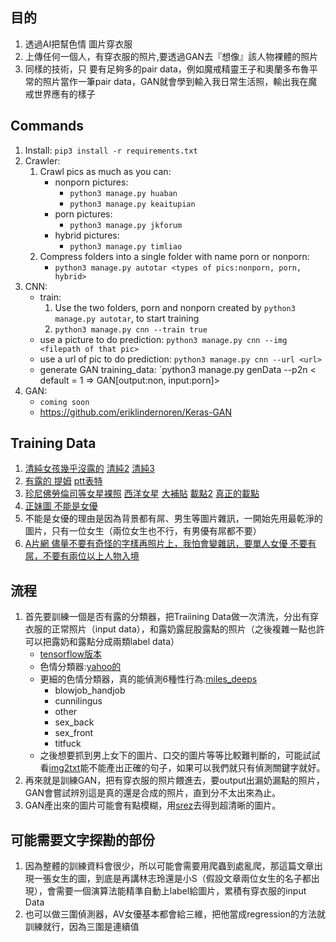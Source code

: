 ## 目的

1. 透過AI把幫色情 圖片穿衣服
2. 上傳任何一個人，有穿衣服的照片,要透過GAN去『想像』該人物裸體的照片
3. 同樣的技術，只 要有足夠多的pair data，例如魔戒精靈王子和奧蘭多布魯平常的照片當作一筆pair data，GAN就會學到輸入我日常生活照，輸出我在魔戒世界應有的樣子

## Commands

1. Install: `pip3 install -r requirements.txt`
2. Crawler:
	1. Crawl pics as much as you can:
		* nonporn pictures:
			* `python3 manage.py huaban`
			* `python3 manage.py keaitupian`
		* porn pictures:
			* `python3 manage.py jkforum`
		* hybrid pictures:
			* `python3 manage.py timliao`
	2. Compress folders into a single folder with name porn or nonporn:
		* `python3 manage.py autotar <types of pics:nonporn, porn, hybrid>`
3. CNN:
	* train: 
		1. Use the two folders, porn and nonporn created by `python3 manage.py autotar`, to start training
		2. `python3 manage.py cnn --train true`
	* use a picture to do prediction: `python3 manage.py cnn --img <filepath of that pic>`
	* use a url of pic to do prediction: `python3 manage.py cnn --url <url>`
	* generate GAN training_data: `python3 manage.py genData --p2n < default = 1 => GAN[output:non, input:porn]>
4. GAN:
	* `coming soon`
	* <https://github.com/eriklindernoren/Keras-GAN>

## Training Data

1. [清純女孩幾乎沒露的](http://huaban.com/explore/qingchunkeaimeinv/) [清純2](http://www.keaitupian.com/girl/) [清純3](https://www.pakutaso.com/person/woman/index_68.html)
2. [有露的 提姆](http://www.timliao.com/bbs/forumdisplay.php?fid=18) [ptt表特](https://www.ptt.cc/bbs/Beauty/index.html)
1. [珍尼佛勞倫司等女星裸照](https://www.celebjihad.com/category/jennifer-lawrence/) [西洋女星](https://dark.getez.info/158751) [大補貼](http://tw.dufeed.com/article/content_136492.html?is_adult=1) [載點2](https://thefappening.wiki/) [真正的載點](https://kutlime.wordpress.com/fappening-celebrity-photo-foto-download/)
2. [正妹圖 不能是女優](https://www.jkforum.net/forum.php?gid=573)
3. 不能是女優的理由是因為背景都有屌、男生等圖片雜訊，一開始先用最乾淨的圖片，只有一位女生（兩位女生也不行，有男優有屌都不要）
4. [A片網 儘量不要有奇怪的字樣再照片上，我怕會變雜訊，要單人女優 不要有屌，不要有兩位以上人物入境](http://www.dmm.co.jp/digital/videoa/-/detail/=/cid=juy00377/?i3_ref=list&i3_ord=3)

## 流程

1. 首先要訓練一個是否有露的分類器，把Traiining Data做一次清洗，分出有穿衣服的正常照片（input data），和露奶露屁股露點的照片（之後複雜一點也許可以把露奶和露點分成兩類label data）
	* [tensorflow版本](https://github.com/bakwc/PornDetector)
	* 色情分類器:[yahoo的](https://github.com/yahoo/open_nsfw)
	* 更細的色情分類器，真的能偵測6種性行為:[miles_deeps](https://github.com/ryanjay0/miles-deep)
		* blowjob_handjob
		* cunnilingus
		* other
		* sex_back
		* sex_front
		* titfuck
	* 之後想要抓到男上女下的圖片、口交的圖片等等比較難判斷的，可能試試看[img2txt](https://github.com/tensorflow/models/tree/master/research/im2txt)能不能產出正確的句子，如果可以我們就只有偵測關鍵字就好。
2. 再來就是訓練GAN，把有穿衣服的照片餵進去，要output出漏奶漏點的照片，GAN會嘗試辨別這是真的還是合成的照片，直到分不太出來為止。
3. GAN產出來的圖片可能會有點模糊，用[srez](https://github.com/david-gpu/srez)去得到超清晰的圖片。

## 可能需要文字探勘的部份

1. 因為整體的訓練資料會很少，所以可能會需要用爬蟲到處亂爬，那這篇文章出現一張女生的圖，到底是再講林志玲還是小S（假設文章兩位女生的名子都出現），會需要一個演算法能精準自動上label給圖片，累積有穿衣服的input Data
2. 也可以做三圍偵測器，AV女優基本都會給三維，把他當成regression的方法就訓練就行，因為三圍是連續值
